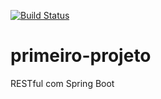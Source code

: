 [![Build Status](https://travis-ci.org/JuniorPlantier/primeiro-projeto.svg?branch=master)](https://travis-ci.org/JuniorPlantier/primeiro-projeto)
# primeiro-projeto
RESTful com Spring Boot
